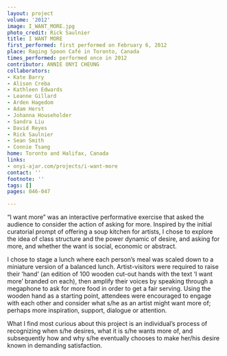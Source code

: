 ```yaml
---
layout: project
volume: '2012'
image: I_WANT_MORE.jpg
photo_credit: Rick Saulnier
title: I WANT MORE
first_performed: first performed on February 6, 2012
place: Raging Spoon Café in Toronto, Canada
times_performed: performed once in 2012
contributor: ANNIE ONYI CHEUNG
collaborators:
- Kate Barry
- Alison Creba
- Kathleen Edwards
- Leanne Gillard
- Arden Hagedom
- Adam Herst
- Johanna Householder
- Sandra Liu
- David Reyes
- Rick Saulnier
- Sean Smith
- Connie Tsang
home: Toronto and Halifax, Canada
links:
- onyi-ajar.com/projects/i-want-more
contact: ''
footnote: ''
tags: []
pages: 046-047

---
```


“I want more” was an interactive performative exercise that asked the audience to consider the action of asking for more. Inspired by the initial curatorial prompt of offering a soup kitchen for artists, I chose to explore the idea of class structure and the power dynamic of desire, and asking for more, and whether the want is social, economic or abstract.

I chose to stage a lunch where each person’s meal was scaled down to a miniature version of a balanced lunch. Artist-visitors were required to raise their ‘hand’ (an edition of 100 wooden cut-out hands with the text ‘I want more’ branded on each), then amplify their voices by speaking through a megaphone to ask for more food in order to get a fair serving. Using the wooden hand as a starting point, attendees were encouraged to engage with each other and consider what s/he as an artist might want more of; perhaps more inspiration, support, dialogue or attention.

What I find most curious about this project is an individual’s process of recognizing when s/he desires, what it is s/he wants more of, and subsequently how and why s/he eventually chooses to make her/his desire known in demanding satisfaction.
